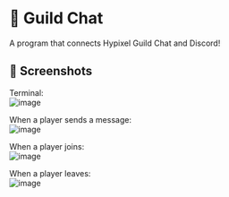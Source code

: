 # 🌸 Guild Chat
A program that connects Hypixel Guild Chat and Discord!

## 🌸 Screenshots
Terminal:  
![image](https://user-images.githubusercontent.com/81378985/176059076-6eeb5e41-c9a6-490c-8262-4f35e310f2ee.png)

When a player sends a message:  
![image](https://user-images.githubusercontent.com/81378985/176059135-b72a8a7d-43b2-41ca-b12f-cd420cf054ae.png)

When a player joins:  
![image](https://user-images.githubusercontent.com/81378985/176059179-43480ed3-8163-46e6-a364-8f0e00908e5a.png)

When a player leaves:  
![image](https://user-images.githubusercontent.com/81378985/176059204-f29555ad-cb22-4f56-9622-5265909400ec.png)
